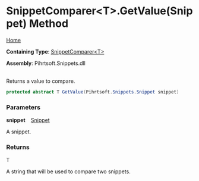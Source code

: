 # SnippetComparer\<T>\.GetValue\(Snippet\) Method

[Home](../../../../../README.md)

**Containing Type**: [SnippetComparer\<T>](../README.md)

**Assembly**: Pihrtsoft\.Snippets\.dll

\
Returns a value to compare\.

```csharp
protected abstract T GetValue(Pihrtsoft.Snippets.Snippet snippet)
```

### Parameters

**snippet** &ensp; [Snippet](../../../Snippet/README.md)

A snippet\.

### Returns

T

A string that will be used to compare two snippets\.